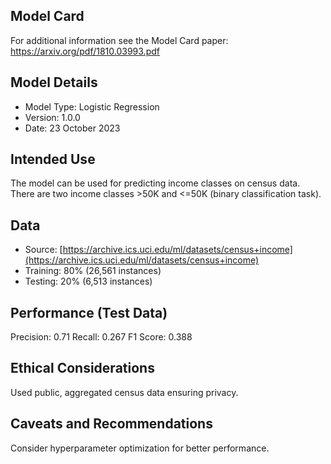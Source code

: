## Model Card
For additional information see the Model Card paper:  https://arxiv.org/pdf/1810.03993.pdf

## Model Details
- Model Type: Logistic Regression
- Version: 1.0.0
- Date: 23 October 2023

## Intended Use
The model can be used for predicting income classes on census data. There are two income classes >50K and <=50K (binary classification task).

## Data
- Source: [https://archive.ics.uci.edu/ml/datasets/census+income](https://archive.ics.uci.edu/ml/datasets/census+income)
- Training: 80% (26,561 instances)
- Testing: 20% (6,513 instances)

## Performance (Test Data)
Precision: 0.71
Recall: 0.267
F1 Score: 0.388

## Ethical Considerations
Used public, aggregated census data ensuring privacy.

## Caveats and Recommendations
Consider hyperparameter optimization for better performance.